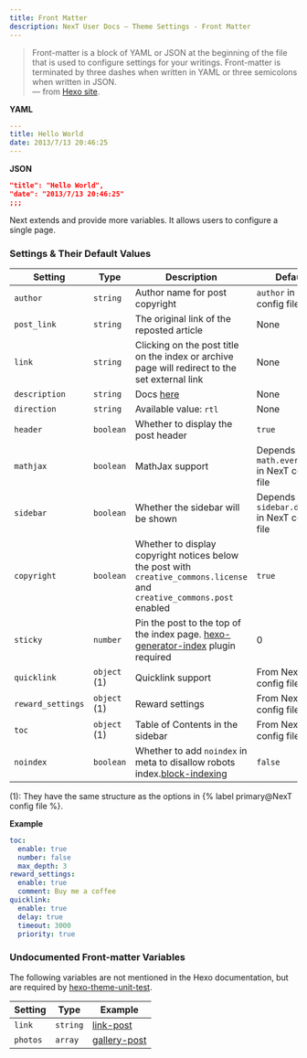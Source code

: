 ```yaml
---
title: Front Matter
description: NexT User Docs – Theme Settings - Front Matter
---
```


> Front-matter is a block of YAML or JSON at the beginning of the file that is used to configure settings for your writings. Front-matter is terminated by three dashes when written in YAML or three semicolons when written in JSON.  
— from [Hexo site](https://hexo.io/docs/front-matter).

**YAML**

```yml
---
title: Hello World
date: 2013/7/13 20:46:25
---
```

**JSON**

```json
"title": "Hello World",
"date": "2013/7/13 20:46:25"
;;;
```

Next extends and provide more variables. It allows users to configure a single page.

### Settings & Their Default Values

Setting | Type | Description | Default
--- | --- | --- | ---
`author` | `string` | Author name for post copyright | `author` in Hexo config file
`post_link` | `string` | The original link of the reposted article | None
`link` | `string` | Clicking on the post title on the index or archive page will redirect to the set external link | None
`description` | `string` | Docs [here](/docs/theme-settings/posts.html#Preamble-Text) | None
`direction` | `string` | Available value: `rtl` | None
`header` | `boolean` | Whether to display the post header | `true`
`mathjax` | `boolean` | MathJax support | Depends on `math.every_page` in NexT config file
`sidebar` | `boolean` | Whether the sidebar will be shown | Depends on `sidebar.display` in NexT config file
`copyright` | `boolean` | Whether to display copyright notices below the post with `creative_commons.license` and `creative_commons.post` enabled | `true`
`sticky` | `number` | Pin the post to the top of the index page. [hexo-generator-index](https://github.com/hexojs/hexo-generator-index) plugin required | 0
`quicklink` | `object` (1) | Quicklink support | From NexT config file
`reward_settings` | `object` (1) | Reward settings | From NexT config file
`toc` | `object` (1) | Table of Contents in the sidebar | From NexT config file
`noindex` | `boolean` | Whether to add `noindex` in meta to disallow robots index.[block-indexing](https://developers.google.com/search/docs/crawling-indexing/block-indexing?visit_id=638645567819389813-970569186&rd=1&hl=zh-cn)| `false`

(1): They have the same structure as the options in {% label primary@NexT config file %}.

**Example**

```yml
toc:
  enable: true
  number: false
  max_depth: 3
reward_settings:
  enable: true
  comment: Buy me a coffee
quicklink:
  enable: true
  delay: true
  timeout: 3000
  priority: true
```

### Undocumented Front-matter Variables

The following variables are not mentioned in the Hexo documentation, but are required by [hexo-theme-unit-test](https://github.com/hexojs/hexo-theme-unit-test).

Setting | Type | Example
--- | --- | ---
`link` | `string` | [link-post](https://github.com/hexojs/hexo-theme-unit-test/blob/master/source/_posts/link-post.md)
`photos` | `array` | [gallery-post](https://github.com/hexojs/hexo-theme-unit-test/blob/master/source/_posts/gallery-post.md)
